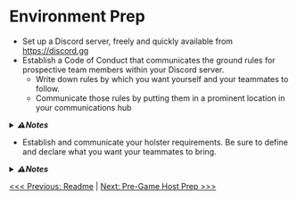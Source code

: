 # Environment Prep

* Set up a Discord server, freely and quickly available from https://discord.gg
* Establish a Code of Conduct that communicates the ground rules for prospective team members within your Discord server.
	* Write down rules by which you want yourself and your teammates to follow.
	* Communicate those rules by putting them in a prominent location in your communications hub
	
<details>
<summary><b><i>⚠Notes</i></b></summary>
Think about the kind of envrionment in which you want to operate.  If you have any specific needs for that environment, document those needs in a public place so your prospective teammates can see them and decide for themselves if they want to follow those rules and join your event.  Consider these questions:

* Are there any behavioral standards you want held among your potential teammates?
* Do you require people to be present in voice chat?
* Do you have a nickname standard you want enforced?
* Do you want people to use specific in-game channels for specific reasons?
* Do you want all player characters to be Lalafells?
* Do you want pepole to wear silly hats?

The FFXIV TOS covers prohibited behaviors in-game, and Discord TOS covers prohibited behaviors in Discord if you go the Discord server route, so a lot of this work is already done for you.  If you require anything particular beyond that then that is up to you to decide and communicate.

Also, don't feel pressured to define this list right away.  Just make a list of things you can think of off the top of your head, write them down, and then show that list.  Edit it as you get more experience as a raid leader
</details>

* Establish and communicate your holster requirements.  Be sure to define and declare what you want your teammates to bring.

<details>
<summary><b><i>⚠Notes</i></b></summary>
DRS requires more than just food, pots, and skill.  There are special actions appraised from fragments which drop from mobs in Bozjan Southern Front (BSF), including Castrum Lacus Litore (CLL), which are required by mechanics in DRS.  At a minimum, you want each of the 6 alliances A through F to have access to the following during a run:

* Steelsting & Spellforge (Queen's Guard)
* 2 people with Reflect for 2 fights (Queen's Guard, Mino, and Queen)
* 2 people with Dispel for 1 fight (Queen's Guard, Mino, and Queen)	
* at least 1 tank providing Aethershield per alliance (TA and Queen)

Most hosts will give some kind of direction as to what they want people to bring depending on their role in the raid.  "Role" in both the job category sense of the word as well as one's DRS-specific role (Flarestar BLM, Duelist, Lost Rend appliers, Trap Sweepers, people to give out Shell before TA and before Queen.
</details>

[<<< Previous: Readme](README.md) | [Next: Pre-Game Host Prep >>>](1-host-prep.md)